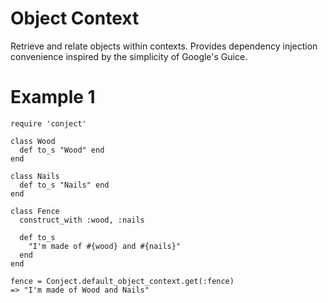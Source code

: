 # Object Context #

Retrieve and relate objects within contexts.  Provides dependency injection convenience inspired by the simplicity of Google's Guice.

# Example 1 #

    require 'conject'

    class Wood
      def to_s "Wood" end
    end

    class Nails
      def to_s "Nails" end
    end

    class Fence
      construct_with :wood, :nails

      def to_s
        "I'm made of #{wood} and #{nails}"
      end
    end

    fence = Conject.default_object_context.get(:fence)
    => "I'm made of Wood and Nails"

